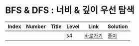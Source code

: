 # BFS & DFS : 너비 & 깊이 우선 탐색

| Index | Number | Title            | Level | Link                                              | Solution                                                                            |
| ----- | ------ | ---------------- | ----- | ------------------------------------------------- | ----------------------------------------------------------------------------------- |
|      |    |              | s4    | [바로가기]()  | [풀이]()  |

